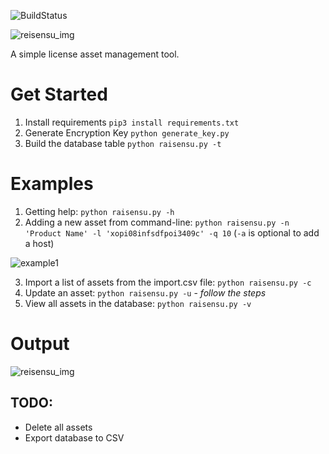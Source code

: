 ![BuildStatus](https://img.shields.io/badge/build-success-brightgreen)

![reisensu_img](https://funkyimg.com/i/373GZ.png)

A simple license asset management tool.


# Get Started
1. Install requirements `pip3 install requirements.txt`
1. Generate Encryption Key `python generate_key.py`
1. Build the database table `python raisensu.py -t`

# Examples

1. Getting help: `python raisensu.py -h`
2. Adding a new asset from command-line: `python raisensu.py -n 'Product Name' -l 'xopi08infsdfpoi3409c' -q 10` (`-a` is optional to add a host)

![example1](https://funkyimg.com/i/373Jh.png)

3. Import a list of assets from the import.csv file: `python raisensu.py -c`
4. Update an asset: `python raisensu.py -u` - _follow the steps_
5. View all assets in the database: `python raisensu.py -v`

# Output
![reisensu_img](https://funkyimg.com/i/373JH.png)

## TODO:

- Delete all assets
- Export database to CSV
